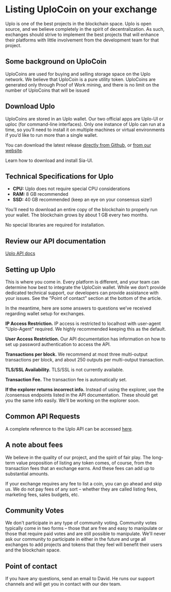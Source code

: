 # Listing UploCoin on your exchange

Uplo is one of the best projects in the blockchain space. Uplo is open source, and we believe completely in the spirit of decentralization. As such, exchanges should strive to implement the best projects that will enhance their platforms with little involvement from the development team for that project.

## Some background on UploCoin <a id="some-background-on-siacoin"></a>

UploCoins are used for buying and selling storage space on the Uplo network. We believe that UploCoin is a pure utility token. UploCoins are generated only through Proof of Work mining, and there is no limit on the number of UploCoins that will be issued

## Download Uplo <a id="download-sia"></a>

UploCoins are stored in an Uplo wallet. Our two official apps are Uplo-UI or uploc \(for command-line interfaces\). Only one instance of Uplo can run at a time, so you’ll need to install it on multiple machines or virtual environments if you’d like to run more than a single wallet.

You can download the latest release [directly from Github,](https://github.com/uplo-tech/uplo) or [from our website](https://uplo.tech/get-started).

Learn how to download and install Sia-UI.

## Technical Specifications for Uplo <a id="technical-specifications-for-sia"></a>

* **CPU:** Uplo does not require special CPU considerations
* **RAM:** 8 GB recommended
* **SSD:** 40 GB recommended \(keep an eye on your consensus size!\)

You’ll need to download an entire copy of the blockchain to properly run your wallet. The blockchain grows by about 1 GB every two months.

No special libraries are required for installation.

## Review our API documentation <a id="review-our-api-documentation"></a>

​[Uplo API docs](https://api.uplo.tech/)​

## Setting up Uplo <a id="setting-up-sia"></a>

This is where you come in. Every platform is different, and your team can determine how best to integrate the UploCoin wallet. While we don’t provide dedicated technical support, our developers can provide assistance with your issues. See the "Point of contact" section at the bottom of the article.

In the meantime, here are some answers to questions we’ve received regarding wallet setup for exchanges.

**IP Access Restriction.** IP access is restricted to localhost with user-agent "Uplo-Agent" required. We highly recommended keeping this as the default.

**User Access Restriction.** Our API documentation has information on how to set up password authentication to access the API.

**Transactions per block.** We recommend at most three multi-output transactions per block, and about 250 outputs per multi-output transaction.

**TLS/SSL Availability.** TLS/SSL is not currently available.

**Transaction Fee.** The transaction fee is automatically set.

**If the explorer returns incorrect info.** Instead of using the explorer, use the /consensus endpoints listed in the API documentation. These should get you the same info easily. We'll be working on the explorer soon.

## Common API Requests <a id="common-api-requests"></a>

A complete reference to the Uplo API can be accessed [here](https://api.uplo.tech/).

## A note about fees <a id="a-note-about-fees"></a>

We believe in the quality of our project, and the spirit of fair play. The long-term value proposition of listing any token comes, of course, from the transaction fees that an exchange earns. And these fees can add up to substantial amounts.

If your exchange requires any fee to list a coin, you can go ahead and skip us. We do not pay fees of any sort – whether they are called listing fees, marketing fees, sales budgets, etc.

## Community Votes <a id="community-votes"></a>

We don't participate in any type of community voting. Community votes typically come in two forms – those that are free and easy to manipulate or those that require paid votes and are still possible to manipulate. We'll never ask our community to participate in either in the future and urge all exchanges to add projects and tokens that they feel will benefit their users and the blockchain space.

## Point of contact <a id="point-of-contact"></a>

If you have any questions, send an email to David. He runs our support channels and will get you in contact with our dev team.

